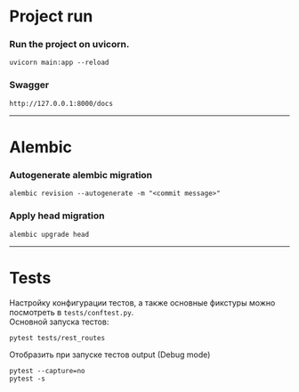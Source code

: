 # Project run

### Run the project on uvicorn.
```shell
uvicorn main:app --reload
```

### Swagger
```
http://127.0.0.1:8000/docs
```

***
# Alembic

### Autogenerate alembic migration
```shell
alembic revision --autogenerate -m "<commit message>"
```

### Apply head migration
```shell
alembic upgrade head
```


***
# Tests

Настройку конфигурации тестов, а также основные фикстуры можно посмотреть в `tests/conftest.py`.  
Основной запуска тестов:
```shell
pytest tests/rest_routes
```

Отобразить при запуске тестов output (Debug mode)
```shell
pytest --capture=no
pytest -s 
```